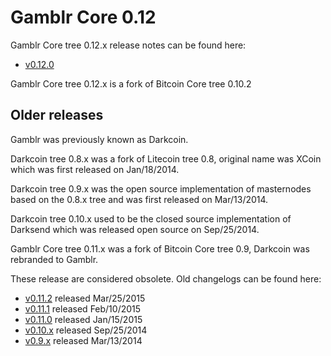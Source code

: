 Gamblr Core 0.12
==================

Gamblr Core tree 0.12.x release notes can be found here:
- [v0.12.0](release-notes/gamblr/release-notes-0.12.0.md)

Gamblr Core tree 0.12.x is a fork of Bitcoin Core tree 0.10.2



Older releases
--------------

Gamblr was previously known as Darkcoin.

Darkcoin tree 0.8.x was a fork of Litecoin tree 0.8, original name was XCoin
which was first released on Jan/18/2014.

Darkcoin tree 0.9.x was the open source implementation of masternodes based on
the 0.8.x tree and was first released on Mar/13/2014.

Darkcoin tree 0.10.x used to be the closed source implementation of Darksend
which was released open source on Sep/25/2014.

Gamblr Core tree 0.11.x was a fork of Bitcoin Core tree 0.9, Darkcoin was rebranded
to Gamblr.

These release are considered obsolete. Old changelogs can be found here:

- [v0.11.2](release-notes/gamblr/release-notes-0.11.2.md) released Mar/25/2015
- [v0.11.1](release-notes/gamblr/release-notes-0.11.1.md) released Feb/10/2015
- [v0.11.0](release-notes/gamblr/release-notes-0.11.0.md) released Jan/15/2015
- [v0.10.x](release-notes/gamblr/release-notes-0.10.0.md) released Sep/25/2014
- [v0.9.x](release-notes/gamblr/release-notes-0.9.0.md) released Mar/13/2014
